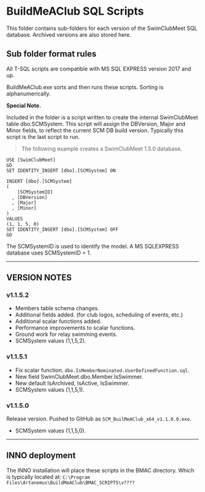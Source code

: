 # BuildMeAClub SQL Scripts

This folder contains sub-folders for each version of the SwimClubMeet SQL database. Archived versions are also stored here.

## Sub folder format rules

All T-SQL scripts are compatible with MS SQL EXPRESS version 2017 and up.

BuildMeAClub.exe sorts and then runs these scripts. Sorting is alphanumerically.

**Special Note.**

Included in the folder is a script written to create the internal SwimClubMeet table dbo.SCMSystem.
This script will assign the DBVersion, Major and Minor fields, to reflect the current SCM DB build version.
Typically this script is the last script to run.

> The following example creates a SwimClubMeet 1.5.0 database.

~~~,T-SQL
USE [SwimClubMeet]
GO
SET IDENTITY_INSERT [dbo].[SCMSystem] ON

INSERT [dbo].[SCMSystem]
(
    [SCMSystemID]
  , [DBVersion]
  , [Major]
  , [Minor]
)
VALUES
(1, 1, 5, 0)
SET IDENTITY_INSERT [dbo].[SCMSystem] OFF
GO
~~~

The SCMSystemID is used to identify the model. A MS SQLEXPRESS database uses SCMSystemID = 1.

---

## VERSION NOTES

### v1.1.5.2

- Members table schema changes.
- Additional fields added. (for club logos, scheduling of events, etc.)
- Additional scalar functions added.
- Performance improvements to scalar functions.
- Ground work for relay swimming events.
- SCMSystem values (1,1,5,2).

### v1.1.5.1

- Fix scalar function. `dbo.IsMemberNominated.UserDefinedFunction.sql`.
- New field SwimClubMeet.dbo.Member.IsSwimmer.
- New default IsArchived, IsActive, IsSwimmer.
- SCMSystem values (1,1,5,1).

### v1.1.5.0

Release version. Pushed to GitHub as `SCM_BuilMeAClub_x64_v1.1.0.0.exe`.

- SCMSystem values (1,1,5,0).

---

## INNO deployment

The INNO installation will place these scripts in the BMAC directory. Which is typically located at: `C:\Program Files\Artanemus\BuildMeAClub\BMAC_SCRIPTS\v????`
